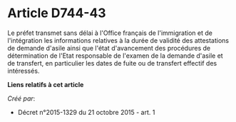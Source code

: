 # Article D744-43

Le préfet transmet sans délai à l'Office français de l'immigration et de l'intégration les informations relatives à la durée
de validité des attestations de demande d'asile ainsi que l'état d'avancement des procédures de détermination de l'Etat
responsable de l'examen de la demande d'asile et de transfert, en particulier les dates de fuite ou de transfert effectif des
intéressés.

**Liens relatifs à cet article**

_Créé par_:

  - Décret n°2015-1329 du 21 octobre 2015 - art. 1

